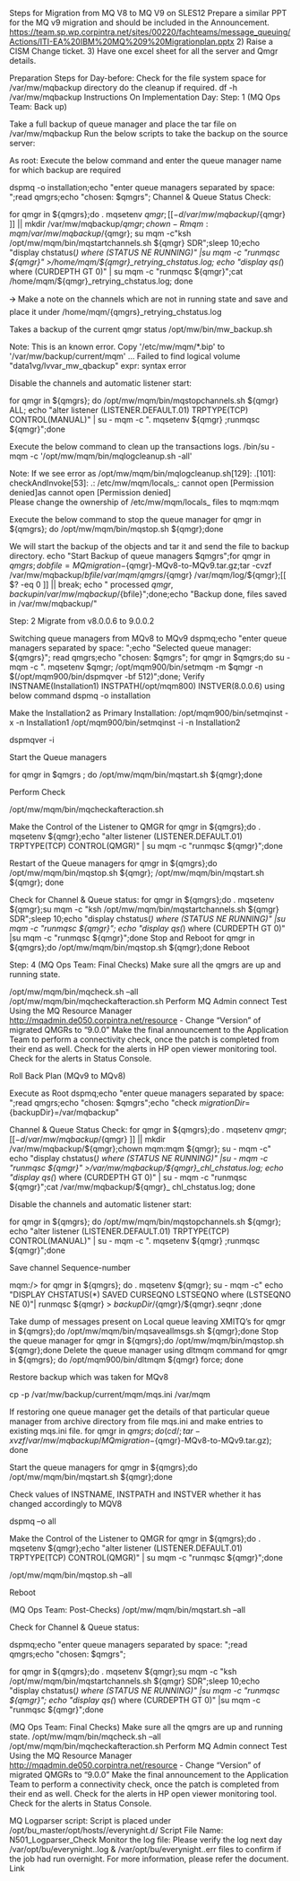 Steps for Migration from MQ V8 to MQ V9 on SLES12
Prepare a similar PPT for the MQ v9 migration and should be included in the Announcement. 
https://team.sp.wp.corpintra.net/sites/00220/fachteams/message_queuing/Actions/ITI-EA%20IBM%20MQ%209%20Migrationplan.pptx 
2) Raise a CISM Change ticket.
3) Have one excel sheet for all the server and Qmgr details.

Preparation Steps for Day-before:
Check for the file system space for /var/mw/mqbackup directory do the cleanup if required.
df -h /var/mw/mqbackup
Instructions On Implementation Day:
Step: 1 (MQ Ops Team: Back up)

Take a full backup of queue manager and place the tar file on /var/mw/mqbackup
Run the below scripts to take the backup on the source server:

As root: Execute the below command and enter the queue manager name for which backup are required

dspmq -o installation;echo "enter queue managers separated by space: ";read qmgrs;echo "chosen: $qmgrs";
Channel & Queue Status Check:

for qmgr in ${qmgrs};do . mqsetenv ${qmgr}; [[ -d /var/mw/mqbackup/${qmgr} ]] ||  mkdir /var/mw/mqbackup/${qmgr};chown -R mqm:mqm /var/mw/mqbackup/${qmgr}; su mqm -c"ksh /opt/mw/mqm/bin/mqstartchannels.sh ${qmgr} SDR";sleep 10;echo "display chstatus(*) where (STATUS NE RUNNING)" |su mqm -c "runmqsc ${qmgr}" >/home/mqm/${qmgr}_retrying_chstatus.log; echo "display qs(*) where (CURDEPTH GT 0)" | su  mqm -c "runmqsc ${qmgr}";cat /home/mqm/${qmgr}_retrying_chstatus.log; done
	
🡪 Make a note on the channels which are not in running state and save and place it under /home/mqm/{qmgrs}_retrying_chstatus.log 

Takes a backup of the current qmgr status
/opt/mw/bin/mw_backup.sh 

Note: This is an known error. 
Copy '/etc/mw/mqm/*.bip' to '/var/mw/backup/current/mqm' ...
  Failed to find logical volume "data1vg/lvvar_mw_qbackup" 
expr: syntax error

Disable the channels and automatic listener start:

for qmgr in ${qmgrs}; do /opt/mw/mqm/bin/mqstopchannels.sh ${qmgr} ALL; 
echo "alter listener (LISTENER.DEFAULT.01) TRPTYPE(TCP) CONTROL(MANUAL)" | su - mqm -c ". mqsetenv ${qmgr} ;runmqsc ${qmgr}";done

Execute the below command to clean up the transactions logs.
/bin/su - mqm -c '/opt/mw/mqm/bin/mqlogcleanup.sh -all'
    
Note:  If we see error as 
 /opt/mw/mqm/bin/mqlogcleanup.sh[129]: .[101]: checkAndInvoke[53]: .: /etc/mw/mqm/locals_<Queue Manger>: cannot open [Permission denied]as cannot open [Permission denied]  
 Please change the ownership of /etc/mw/mqm/locals_<Queue Manger>  files to mqm:mqm 

Execute the below command to stop the queue manager
for qmgr in ${qmgrs}; do /opt/mw/mqm/bin/mqstop.sh ${qmgr};done


We will start the backup of the objects and tar it and send the file to backup directory.
echo "Start Backup of queue managers $qmgrs";for qmgr in $qmgrs;do bfile=MQmigration-${qmgr}-MQv8-to-MQv9.tar.gz;tar -cvzf /var/mw/mqbackup/${bfile} /var/mqm/qmgrs/${qmgr} /var/mqm/log/${qmgr};[[ $? -eq 0 ]] || break; echo "  processed ${qmgr}, backup in /var/mw/mqbackup/${bfile}";done;echo "Backup done, files saved in /var/mw/mqbackup/"


Step: 2 Migrate from v8.0.0.6 to 9.0.0.2	

Switching queue managers from MQv8 to MQv9
dspmq;echo "enter queue managers separated by space: ";echo "Selected queue manager: ${qmgrs}"; read qmgrs;echo "chosen: $qmgrs";
for qmgr in $qmgrs;do su - mqm -c ". mqsetenv $qmgr; /opt/mqm900/bin/setmqm -m $qmgr -n $(/opt/mqm900/bin/dspmqver -bf 512)";done; 
Verify INSTNAME(Installation1) INSTPATH(/opt/mqm800) INSTVER(8.0.0.6) using below command 
 dspmq -o installation

Make the Installation2 as Primary Installation:
/opt/mqm900/bin/setmqinst -x -n Installation1 
/opt/mqm900/bin/setmqinst -i -n Installation2 

dspmqver -i

Start the Queue managers

for qmgr in $qmgrs ; do /opt/mw/mqm/bin/mqstart.sh ${qmgr};done

Perform Check

/opt/mw/mqm/bin/mqcheckafteraction.sh

Make the Control of the Listener to QMGR
for qmgr in ${qmgrs};do . mqsetenv ${qmgr};echo "alter listener (LISTENER.DEFAULT.01) TRPTYPE(TCP) CONTROL(QMGR)" | su mqm -c "runmqsc ${qmgr}";done

Restart of the Queue managers
for qmgr in ${qmgrs};do /opt/mw/mqm/bin/mqstop.sh ${qmgr}; /opt/mw/mqm/bin/mqstart.sh ${qmgr}; done

Check for Channel & Queue status:
for qmgr in ${qmgrs};do . mqsetenv ${qmgr};su mqm -c "ksh /opt/mw/mqm/bin/mqstartchannels.sh ${qmgr} SDR";sleep 10;echo "display chstatus(*) where (STATUS NE RUNNING)" |su mqm -c "runmqsc ${qmgr}"; echo "display qs(*) where (CURDEPTH GT 0)" |su mqm -c "runmqsc ${qmgr}";done
Stop and Reboot
for qmgr in ${qmgrs};do /opt/mw/mqm/bin/mqstop.sh ${qmgr};done
Reboot

Step: 4 (MQ Ops Team: Final Checks)
Make sure all the qmgrs are up and running state.


/opt/mw/mqm/bin/mqcheck.sh –all
/opt/mw/mqm/bin/mqcheckafteraction.sh
Perform MQ Admin connect Test
Using the MQ Resource Manager http://mqadmin.de050.corpintra.net/resource  - Change “Version” of migrated QMGRs to “9.0.0”
Make the final announcement to the Application Team to perform a connectivity check, once the patch is completed from their end as well.
Check for the alerts in HP open viewer monitoring tool.
Check for the alerts in Status Console.









Roll Back Plan (MQv9 to MQv8)

Execute as Root
dspmq;echo "enter queue managers separated by space: ";read qmgrs;echo "chosen: $qmgrs";echo "check ${migrationDir}=${backupDir}=/var/mqbackup"

Channel & Queue Status Check:
for qmgr in ${qmgrs};do . mqsetenv ${qmgr}; [[ -d /var/mw/mqbackup/${qmgr} ]] ||  mkdir /var/mw/mqbackup/${qmgr};chown mqm:mqm ${qmgr}; su - mqm -c" echo "display chstatus(*) where (STATUS NE RUNNING)" |su - mqm -c "runmqsc ${qmgr}" >/var/mw/mqbackup/${qmgr}_chl_chstatus.log; echo "display qs(*) where (CURDEPTH GT 0)" | su - mqm -c "runmqsc ${qmgr}";cat /var/mw/mqbackup/${qmgr}_ chl_chstatus.log; done 


Disable the channels and automatic listener start:

for qmgr in ${qmgrs}; do /opt/mw/mqm/bin/mqstopchannels.sh ${qmgr}; 
echo "alter listener (LISTENER.DEFAULT.01) TRPTYPE(TCP) CONTROL(MANUAL)" | su - mqm -c ". mqsetenv ${qmgr} ;runmqsc ${qmgr}";done

Save channel Sequence-number 

mqm:/> for qmgr in ${qmgrs}; do . mqsetenv ${qmgr}; su - mqm -c" echo "DISPLAY CHSTATUS(*) SAVED CURSEQNO LSTSEQNO where (LSTSEQNO NE 0)"| runmqsc ${qmgr} > ${backupDir}/${qmgr}/${qmgr}.seqnr ;done


Take dump of messages present on Local queue leaving XMITQ’s
for qmgr in ${qmgrs};do /opt/mw/mqm/bin/mqsaveallmsgs.sh ${qmgr};done
Stop the queue manager
for qmgr in ${qmgrs};do /opt/mw/mqm/bin/mqstop.sh ${qmgr};done
Delete the queue manager using dltmqm command
for qmgr in ${qmgrs}; do /opt/mqm900/bin/dltmqm ${qmgr} force; done


Restore backup which was taken for MQv8

cp -p /var/mw/backup/current/mqm/mqs.ini /var/mqm

If restoring one queue manager get the details of that particular queue manager from archive directory from file mqs.ini and make entries to existing mqs.ini file.
for qmgr in ${qmgrs};do (cd /;tar -xvzf  /var/mw/mqbackup/MQmigration-${qmgr}-MQv8-to-MQv9.tar.gz); done

Start the queue managers 
for qmgr in ${qmgrs};do /opt/mw/mqm/bin/mqstart.sh ${qmgr};done

Check values of INSTNAME, INSTPATH and INSTVER whether it has changed accordingly to MQV8

dspmq –o all

Make the Control of the Listener to QMGR
for qmgr in ${qmgrs};do . mqsetenv ${qmgr};echo "alter listener (LISTENER.DEFAULT.01) TRPTYPE(TCP) CONTROL(QMGR)" | su mqm -c "runmqsc ${qmgr}";done

/opt/mw/mqm/bin/mqstop.sh –all

Reboot 

(MQ Ops Team: Post-Checks)
/opt/mw/mqm/bin/mqstart.sh –all

Check for Channel & Queue status:

dspmq;echo "enter queue managers separated by space: ";read qmgrs;echo "chosen: $qmgrs";

for qmgr in ${qmgrs};do . mqsetenv ${qmgr};su mqm -c "ksh /opt/mw/mqm/bin/mqstartchannels.sh ${qmgr} SDR";sleep 10;echo "display chstatus(*) where (STATUS NE RUNNING)" |su mqm -c "runmqsc ${qmgr}"; echo "display qs(*) where (CURDEPTH GT 0)" |su mqm -c "runmqsc ${qmgr}";done

(MQ Ops Team: Final Checks)
Make sure all the qmgrs are up and running state.
/opt/mw/mqm/bin/mqcheck.sh –all
/opt/mw/mqm/bin/mqcheckafteraction.sh
Perform MQ Admin connect Test
Using the MQ Resource Manager http://mqadmin.de050.corpintra.net/resource  - Change “Version” of migrated QMGRs to “9.0.0”
Make the final announcement to the Application Team to perform a connectivity check, once the patch is completed from their end as well.
Check for the alerts in HP open viewer monitoring tool.
Check for the alerts in Status Console.


MQ Logparser script:
Script is placed under /opt/bu_master/opt/hosts/<Server Name>/everynight.d/
Script File Name: N501_Logparser_Check
Monitor the log file: Please verify the log next day /var/opt/bu/everynight.<Day>.log & /var/opt/bu/everynight.<Day>.err files to confirm if the job had run overnight.
For more information, please refer the document. Link











